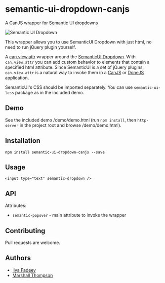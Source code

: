 # semantic-ui-dropdown-canjs
A CanJS wrapper for Semantic UI dropdowns

![Semantic UI Dropdown](https://cloud.githubusercontent.com/assets/128857/16526554/0badc176-3f6f-11e6-9498-255ff452f16c.gif)

This wrapper allows you to use SemanticUI Dropdown with just html, no need to run jQuery plugin yourself.

A [can.view.attr](https://canjs.com/docs/can.view.attr.html) wrapper around the [SemanticUI Dropdown](http://semantic-ui.com/modules/dropdown.html). With `can.view.attr` you can add custom behavior to elements that contain a specified html attribute. Since SemanticUI is a set of jQuery plugins, `can.view.attr` is a natural way to invoke them in a [CanJS](https://canjs.com) or [DoneJS](https://donejs.com/) application.

SemanticUI's CSS should be imported separately. You can use `semantic-ui-less` package as in the included demo.


## Demo

See the included demo /demo/demo.html (run `npm install`, then `http-server` in the project root and browse /demo/demo.html).

## Installation
```
npm install semantic-ui-dropdown-canjs --save
```

## Usage
```
<input type="text" semantic-dropdown />
```


## API

Attributes:
- `semantic-popover` - main attribute to invoke the wrapper

## Contributing
Pull requests are welcome.

## Authors
- [Ilya Fadeev](https://github.com/ilyavf)
- [Marshall Thompson](https://github.com/marshallswain)
